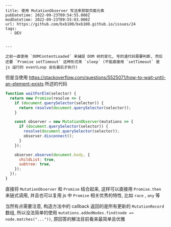     ---
    title: 使用 MutationObserver 写法来获取页面元素
    pubDatetime: 2022-09-23T09:54:55.000Z
    modDatetime: 2022-09-23T09:55:03.000Z
    url: https://github.com/bxb100/bxb100.github.io/issues/24
    tags:
      - DEV


    ---

    之前一直使用 `DOMContentLoaded` 来捕捉 DOM 树的变化, 写的渣代码需要判断, 然后还要 `Promise setTimeout` 这种形式来 `sleep` (不能直接用 `setTimeout` 是 js 运行的 eventLoop 会在最后才执行)

但是当使用 https://stackoverflow.com/questions/5525071/how-to-wait-until-an-element-exists 所述的代码

```js
function waitForElm(selector) {
  return new Promise(resolve => {
    if (document.querySelector(selector)) {
      return resolve(document.querySelector(selector));
    }

    const observer = new MutationObserver(mutations => {
      if (document.querySelector(selector)) {
        resolve(document.querySelector(selector));
        observer.disconnect();
      }
    });

    observer.observe(document.body, {
      childList: true,
      subtree: true,
    });
  });
}
```

直接将 `MutationObserver` 和 `Promise` 结合起来, 这样可以直接用 `Promise.then` 来链式调用, 并且也可以复用 js 中 `Promise` 相关优秀的特性, 比如 `race` , `any` 等

当然有点需要注意, 构造方法中的 callback 返回的是所有更新的 `MutationRecord` 数组, 所以没法简单的使用 `mutations.addedNodes.find(node => node.matches("..."))`, 原回答的解法目前看来最简单且优雅
